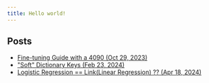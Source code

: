 ```yaml
---
title: Hello world!
---
```


## Posts

- [Fine-tuning Guide with a 4090 (Oct 29, 2023)](posts/fine-tuning-with-a-4090.html)
- ["Soft" Dictionary Keys (Feb 23, 2024)](posts/soft-dictionary-keys.html)
- [Logistic Regression == Link(Linear Regression) ?? (Apr 18, 2024)](posts/link-functions.html)
